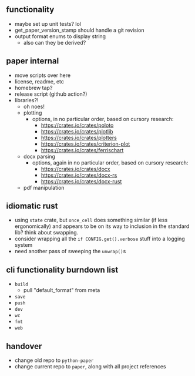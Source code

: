 ## functionality
* maybe set up unit tests? lol
* get_paper_version_stamp should handle a git revision
* output format enums to display string
    - also can they be derived?

## paper internal
* move scripts over here
* license, readme, etc
* homebrew tap?
* release script (github action?)
* libraries?!
  - oh noes!
  - plotting
    - options, in no particular order, based on cursory research:
      - https://crates.io/crates/poloto
      - https://crates.io/crates/plotlib
      - https://crates.io/crates/plotters
      - https://crates.io/crates/criterion-plot
      - https://crates.io/crates/ferrischart
  - docx parsing
    - options, again in no particular order, based on cursory research:
      - https://crates.io/crates/docx
      - https://crates.io/crates/docx-rs
      - https://crates.io/crates/docx-rust
  - pdf manipulation

## idiomatic rust
- using `state` crate, but `once_cell` does something similar (if less ergonomically) and appears to be on its way to inclusion in the standard lib? think about swapping.
- consider wrapping all the `if CONFIG.get().verbose` stuff into a logging system
- need another pass of sweeping the `unwrap()`s

## cli functionality burndown list
* `build`
  - pull "default_format" from meta
* `save`
* `push`
* `dev`
* `wc`
* `fmt`
* `web`

## handover
* change old repo to `python-paper`
* change current repo to `paper`, along with all project references
